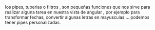 los pipes, tuberias o filtros , son pequeñas funciones que nos sirve para realizar alguna tarea en nuestra vista de angular , por ejemplo para transformar fechas, convertir algunas letras en mayusculas ... podemos tener pipes personalizadas.